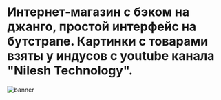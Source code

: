<h1>Интернет-магазин с бэком на джанго, простой интерфейс на бутстрапе. Картинки с товарами взяты у индусов с youtube канала "Nilesh Technology".</h1>

![banner]()
